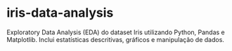 # iris-data-analysis
Exploratory Data Analysis (EDA) do dataset Iris utilizando Python, Pandas e Matplotlib. Inclui estatísticas descritivas, gráficos e manipulação de dados.
